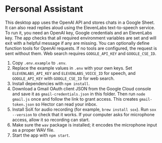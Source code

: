 # Personal Assistant

This desktop app uses the OpenAI API and stores chats in a Google Sheet.
It can also read replies aloud using the ElevenLabs text-to-speech service.
To run it, you need an OpenAI key, Google credentials and an ElevenLabs key.
The app checks that all required environment variables are set and will
exit with a helpful message if any are missing. You can optionally define
function tools for OpenAI requests. If no tools are configured, the
request is sent without them. Web search requires `GOOGLE_API_KEY` and
`GOOGLE_CSE_ID`.

1. Copy `.env.example` to `.env`.
2. Replace the example values in `.env` with your own keys. Set `ELEVENLABS_API_KEY` and `ELEVENLABS_VOICE_ID` for speech, and `GOOGLE_API_KEY` with `GOOGLE_CSE_ID` for web search.
3. Install dependencies with `npm install`.
4. Download a Gmail OAuth client JSON from the Google Cloud console and save it as `gmail-credentials.json` in this folder. Then run `node gmail.js` once and follow the link to grant access. This creates `gmail-token.json` so Hector can read your inbox.
5. Install SoX for audio recording (for example, `brew install sox`). Run `sox --version` to check that it works. If your computer asks for microphone access, allow it so recording can start.
6. Make sure the `wav` package is installed; it encodes the microphone input as a proper WAV file.
7. Start the app with `npm start`.

